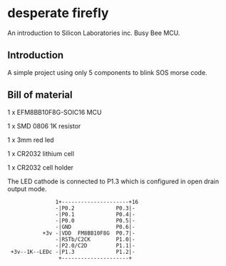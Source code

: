 desperate firefly
=================

An introduction to Silicon Laboratories inc. Busy Bee MCU.

Introduction
------------

A simple project using only 5 components to blink SOS morse code.

Bill of material
----------------
1 x EFM8BB10F8G-SOIC16  MCU

1 x SMD 0806  1K resistor

1 x 3mm red led

1 x CR2032 lithium cell

1 x CR2032 cell holder

The LED cathode is connected to P1.3 which is configured in open drain output mode.

                   1+---------------------+16
                   -|P0.2             P0.3|-
                   -|P0.1             P0.4|-
                   -|P0.0             P0.5|-
                   -|GND              P0.6|-
               +3v -|VDD  FM8BB10F8G  P0.7|-
                   -|RSTb/C2CK        P1.0|-
                   -|P2.0/C2D         P1.1|-
     +3v--1K--LEDc -|P1.3             P1.2|-
                    +---------------------+
 
 